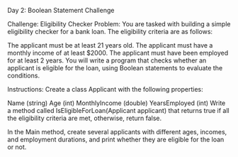 Day 2: Boolean Statement Challenge 

Challenge: Eligibility Checker
Problem:
You are tasked with building a simple eligibility checker for a bank loan. The eligibility criteria are as follows:

The applicant must be at least 21 years old.
The applicant must have a monthly income of at least $2000.
The applicant must have been employed for at least 2 years.
You will write a program that checks whether an applicant is eligible for the loan, using Boolean statements to evaluate the conditions.

Instructions:
Create a class Applicant with the following properties:

Name (string)
Age (int)
MonthlyIncome (double)
YearsEmployed (int)
Write a method called IsEligibleForLoan(Applicant applicant) that returns true if all the eligibility criteria are met, otherwise, return false.

In the Main method, create several applicants with different ages, incomes, and employment durations, and print whether they are eligible for the loan or not.
